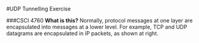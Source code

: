 #UDP Tunnelling Exercise

###CSCI 4760
**What is this?**  Normally, protocol messages at one layer are encapsulated into messages at a lower level. For example, TCP and UDP datagrams are encapsulated in IP packets, as shown at right.
